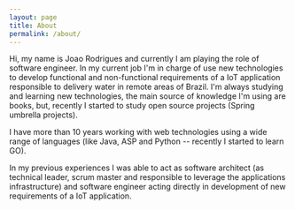 ```yaml
---
layout: page
title: About
permalink: /about/
---
```


Hi, my name is Joao Rodrigues and currently I am playing the role of software engineer. In my current job I'm in charge of use new technologies to develop functional and non-functional requirements of a IoT application responsible to delivery water in remote areas of Brazil. I'm always studying and learning new technologies, the main source of knowledge I'm using are books, but, recently I started to study open source projects (Spring umbrella projects). 

I have more than 10 years working with web technologies using a wide range of languages (like Java, ASP and Python -- recently I started to learn GO).

In my previous experiences I was able to act as software architect (as technical leader, scrum master and responsible to leverage the applications infrastructure) and software engineer acting directly in development of new requirements of a IoT application.
